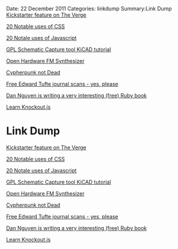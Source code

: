 Date: 22 December 2011
Categories: linkdump
Summary:Link Dump
[Kickstarter feature on The Verge](http://www.theverge.com/2011/12/20/2644358/kickstarter-success-product-development-revolution)
 
[20 Notable uses of CSS](http://www.netmagazine.com/features/2011-review-20-css-sites-rocked)
 
[20 Notale uses of Javascript](http://www.netmagazine.com/features/2011-review-20-sites-pushed-javascript-limit)
 
[GPL Schematic Capture tool KiCAD tutorial](http://teholabs.com/knowledge/kicad.html)
 
[Open Hardware FM Synthesizer](https://sites.google.com/site/preenfm/)
 
[Cypherpunk not Dead](http://vinay.howtolivewiki.com/blog/other/i-went-to-the-same-school-as-julian-assange-but-we-learned-different-lessons-2936)
 
[Free Edward Tufte journal scans - yes, please](http://www.edwardtufte.com/tufte/dapp/)
 
[Dan Nguyen is writing a very interesting (free) Ruby book](http://ruby.bastardsbook.com/)
 
[Learn Knockout.js](http://learn.knockoutjs.com/)


# Link Dump
 
[Kickstarter feature on The Verge](http://www.theverge.com/2011/12/20/2644358/kickstarter-success-product-development-revolution)
 
[20 Notable uses of CSS](http://www.netmagazine.com/features/2011-review-20-css-sites-rocked)
 
[20 Notale uses of Javascript](http://www.netmagazine.com/features/2011-review-20-sites-pushed-javascript-limit)
 
[GPL Schematic Capture tool KiCAD tutorial](http://teholabs.com/knowledge/kicad.html)
 
[Open Hardware FM Synthesizer](https://sites.google.com/site/preenfm/)
 
[Cypherpunk not Dead](http://vinay.howtolivewiki.com/blog/other/i-went-to-the-same-school-as-julian-assange-but-we-learned-different-lessons-2936)
 
[Free Edward Tufte journal scans - yes, please](http://www.edwardtufte.com/tufte/dapp/)
 
[Dan Nguyen is writing a very interesting (free) Ruby book](http://ruby.bastardsbook.com/)
 
[Learn Knockout.js](http://learn.knockoutjs.com/)